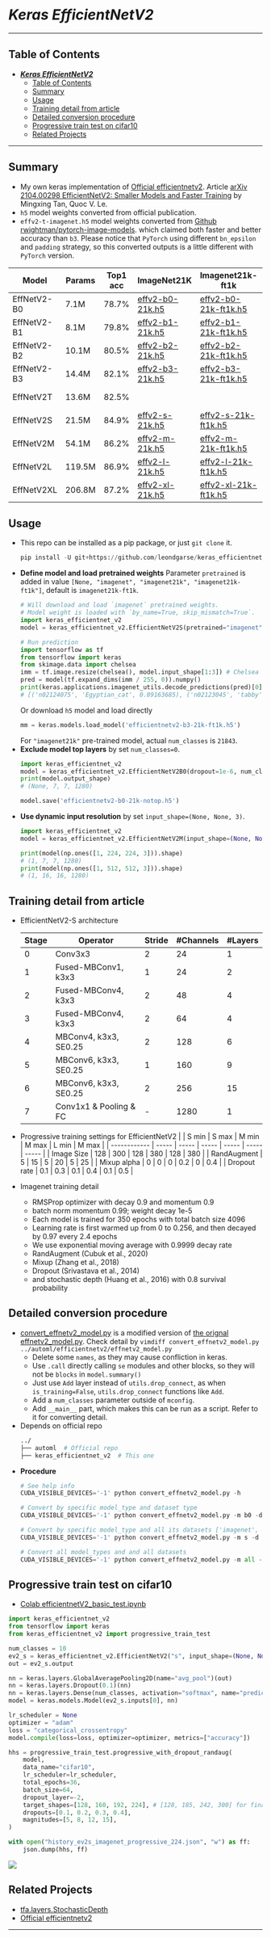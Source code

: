 # ___Keras EfficientNetV2___
***
## Table of Contents
<!-- TOC depthFrom:1 depthTo:6 withLinks:1 updateOnSave:1 orderedList:0 -->

- [___Keras EfficientNetV2___](#keras-efficientnetv2)
	- [Table of Contents](#table-of-contents)
	- [Summary](#summary)
	- [Usage](#usage)
	- [Training detail from article](#training-detail-from-article)
	- [Detailed conversion procedure](#detailed-conversion-procedure)
	- [Progressive train test on cifar10](#progressive-train-test-on-cifar10)
	- [Related Projects](#related-projects)

<!-- /TOC -->
***

## Summary
  - My own keras implementation of [Official efficientnetv2](https://github.com/google/automl/tree/master/efficientnetv2). Article [arXiv 2104.00298 EfficientNetV2: Smaller Models and Faster Training](https://arxiv.org/abs/2104.00298) by Mingxing Tan, Quoc V. Le.
  - `h5` model weights converted from official publication.
  - `effv2-t-imagenet.h5` model weights converted from [Github rwightman/pytorch-image-models](https://github.com/rwightman/pytorch-image-models#july-5-9-2021). which claimed both faster and better accuracy than `b3`. Please notice that `PyTorch` using different `bn_epsilon` and `padding` strategy, so this converted outputs is a little different with `PyTorch` version.

  | Model       | Params | Top1 acc | ImageNet21K | Imagenet21k-ft1k | Imagenet |
  | ----------- | ------ | -------- | ----------- | ---------------- | -------- |
  | EffNetV2-B0 | 7.1M  | 78.7% | [effv2-b0-21k.h5](https://github.com/leondgarse/keras_efficientnet_v2/releases/download/v1.0.0/efficientnetv2-b0-21k.h5)|[effv2-b0-21k-ft1k.h5](https://github.com/leondgarse/keras_efficientnet_v2/releases/download/v1.0.0/efficientnetv2-b0-21k-ft1k.h5)|[effv2-b0-imagenet.h5](https://github.com/leondgarse/keras_efficientnet_v2/releases/download/v1.0.0/efficientnetv2-b0-imagenet.h5)|
  | EffNetV2-B1 | 8.1M  | 79.8% | [effv2-b1-21k.h5](https://github.com/leondgarse/keras_efficientnet_v2/releases/download/v1.0.0/efficientnetv2-b1-21k.h5)|[effv2-b1-21k-ft1k.h5](https://github.com/leondgarse/keras_efficientnet_v2/releases/download/v1.0.0/efficientnetv2-b1-21k-ft1k.h5)|[effv2-b1-imagenet.h5](https://github.com/leondgarse/keras_efficientnet_v2/releases/download/v1.0.0/efficientnetv2-b1-imagenet.h5)|
  | EffNetV2-B2 | 10.1M | 80.5% | [effv2-b2-21k.h5](https://github.com/leondgarse/keras_efficientnet_v2/releases/download/v1.0.0/efficientnetv2-b2-21k.h5)|[effv2-b2-21k-ft1k.h5](https://github.com/leondgarse/keras_efficientnet_v2/releases/download/v1.0.0/efficientnetv2-b2-21k-ft1k.h5)|[effv2-b2-imagenet.h5](https://github.com/leondgarse/keras_efficientnet_v2/releases/download/v1.0.0/efficientnetv2-b2-imagenet.h5)|
  | EffNetV2-B3 | 14.4M | 82.1% | [effv2-b3-21k.h5](https://github.com/leondgarse/keras_efficientnet_v2/releases/download/v1.0.0/efficientnetv2-b3-21k.h5)|[effv2-b3-21k-ft1k.h5](https://github.com/leondgarse/keras_efficientnet_v2/releases/download/v1.0.0/efficientnetv2-b3-21k-ft1k.h5)|[effv2-b3-imagenet.h5](https://github.com/leondgarse/keras_efficientnet_v2/releases/download/v1.0.0/efficientnetv2-b3-imagenet.h5)|
  | EffNetV2T | 13.6M | 82.5% |  | |[effv2-t-imagenet.h5](https://github.com/leondgarse/keras_efficientnet_v2/releases/download/v1.0.0/efficientnetv2-t-imagenet.h5)|
  | EffNetV2S   | 21.5M | 84.9% | [effv2-s-21k.h5](https://github.com/leondgarse/keras_efficientnet_v2/releases/download/v1.0.0/efficientnetv2-s-21k.h5) |[effv2-s-21k-ft1k.h5](https://github.com/leondgarse/keras_efficientnet_v2/releases/download/v1.0.0/efficientnetv2-s-21k-ft1k.h5)|[effv2-s-imagenet.h5](https://github.com/leondgarse/keras_efficientnet_v2/releases/download/v1.0.0/efficientnetv2-s-imagenet.h5)|
  | EffNetV2M   | 54.1M | 86.2% | [effv2-m-21k.h5](https://github.com/leondgarse/keras_efficientnet_v2/releases/download/v1.0.0/efficientnetv2-m-21k.h5) |[effv2-m-21k-ft1k.h5](https://github.com/leondgarse/keras_efficientnet_v2/releases/download/v1.0.0/efficientnetv2-m-21k-ft1k.h5)|[effv2-m-imagenet.h5](https://github.com/leondgarse/keras_efficientnet_v2/releases/download/v1.0.0/efficientnetv2-m-imagenet.h5)|
  | EffNetV2L   | 119.5M| 86.9% | [effv2-l-21k.h5](https://github.com/leondgarse/keras_efficientnet_v2/releases/download/v1.0.0/efficientnetv2-l-21k.h5) |[effv2-l-21k-ft1k.h5](https://github.com/leondgarse/keras_efficientnet_v2/releases/download/v1.0.0/efficientnetv2-l-21k-ft1k.h5)|[effv2-l-imagenet.h5](https://github.com/leondgarse/keras_efficientnet_v2/releases/download/v1.0.0/efficientnetv2-l-imagenet.h5)|
  | EffNetV2XL  | 206.8M| 87.2% | [effv2-xl-21k.h5](https://github.com/leondgarse/keras_efficientnet_v2/releases/download/v1.0.0/efficientnetv2-xl-21k.h5)|[effv2-xl-21k-ft1k.h5](https://github.com/leondgarse/keras_efficientnet_v2/releases/download/v1.0.0/efficientnetv2-xl-21k-ft1k.h5)|[effv2-xl-imagenet.h5](https://github.com/leondgarse/keras_efficientnet_v2/releases/download/v1.0.0/efficientnetv2-xl-imagenet.h5)|
## Usage
  - This repo can be installed as a pip package, or just `git clone` it.
    ```py
    pip install -U git+https://github.com/leondgarse/keras_efficientnet_v2
    ```
  - **Define model and load pretrained weights** Parameter `pretrained` is added in value `[None, "imagenet", "imagenet21k", "imagenet21k-ft1k"]`, default is `imagenet21k-ft1k`.
    ```py
    # Will download and load `imagenet` pretrained weights.
    # Model weight is loaded with `by_name=True, skip_mismatch=True`.
    import keras_efficientnet_v2
    model = keras_efficientnet_v2.EfficientNetV2S(pretrained="imagenet")

    # Run prediction
    import tensorflow as tf
    from tensorflow import keras
    from skimage.data import chelsea
    imm = tf.image.resize(chelsea(), model.input_shape[1:3]) # Chelsea the cat
    pred = model(tf.expand_dims(imm / 255, 0)).numpy()
    print(keras.applications.imagenet_utils.decode_predictions(pred)[0])
    # [('n02124075', 'Egyptian_cat', 0.89163685), ('n02123045', 'tabby', 0.01682318), ...]
    ```
    Or download `h5` model and load directly
    ```py
    mm = keras.models.load_model('efficientnetv2-b3-21k-ft1k.h5')
    ```
    For `"imagenet21k"` pre-trained model, actual `num_classes` is `21843`.
  - **Exclude model top layers** by set `num_classes=0`.
    ```py
    import keras_efficientnet_v2
    model = keras_efficientnet_v2.EfficientNetV2B0(dropout=1e-6, num_classes=0, pretrained="imagenet21k")
    print(model.output_shape)
    # (None, 7, 7, 1280)

    model.save('efficientnetv2-b0-21k-notop.h5')
    ```
  - **Use dynamic input resolution** by set `input_shape=(None, None, 3)`.
    ```py
    import keras_efficientnet_v2
    model = keras_efficientnet_v2.EfficientNetV2M(input_shape=(None, None, 3), drop_connect_rate=0.2, num_classes=0, pretrained="imagenet21k-ft1k")

    print(model(np.ones([1, 224, 224, 3])).shape)
    # (1, 7, 7, 1280)
    print(model(np.ones([1, 512, 512, 3])).shape)
    # (1, 16, 16, 1280)
    ```
## Training detail from article
  - EfficientNetV2-S architecture

    | Stage | Operator               | Stride | #Channels | #Layers |
    | ----- | ---------------------- | ------ | --------- | ------- |
    | 0     | Conv3x3                | 2      | 24        | 1       |
    | 1     | Fused-MBConv1, k3x3    | 1      | 24        | 2       |
    | 2     | Fused-MBConv4, k3x3    | 2      | 48        | 4       |
    | 3     | Fused-MBConv4, k3x3    | 2      | 64        | 4       |
    | 4     | MBConv4, k3x3, SE0.25  | 2      | 128       | 6       |
    | 5     | MBConv6, k3x3, SE0.25  | 1      | 160       | 9       |
    | 6     | MBConv6, k3x3, SE0.25  | 2      | 256       | 15      |
    | 7     | Conv1x1 & Pooling & FC | -      | 1280      | 1       |

  - Progressive training settings for EfficientNetV2
    |              | S min | S max | M min | M max | L min | M max |
    | ------------ | ----- | ----- | ----- | ----- | ----- | ----- |
    | Image Size   | 128   | 300   | 128   | 380   | 128   | 380   |
    | RandAugment  | 5     | 15    | 5     | 20    | 5     | 25    |
    | Mixup alpha  | 0     | 0     | 0     | 0.2   | 0     | 0.4   |
    | Dropout rate | 0.1   | 0.3   | 0.1   | 0.4   | 0.1   | 0.5   |

  - Imagenet training detail
    - RMSProp optimizer with decay 0.9 and momentum 0.9
    - batch norm momentum 0.99; weight decay 1e-5
    - Each model is trained for 350 epochs with total batch size 4096
    - Learning rate is first warmed up from 0 to 0.256, and then decayed by 0.97 every 2.4 epochs
    - We use exponential moving average with 0.9999 decay rate
    - RandAugment (Cubuk et al., 2020)
    - Mixup (Zhang et al., 2018)
    - Dropout (Srivastava et al., 2014)
    - and stochastic depth (Huang et al., 2016) with 0.8 survival probability
## Detailed conversion procedure
  - [convert_effnetv2_model.py](convert_effnetv2_model.py) is a modified version of [the orignal effnetv2_model.py](https://github.com/google/automl/blob/master/efficientnetv2/effnetv2_model.py). Check detail by `vimdiff convert_effnetv2_model.py ../automl/efficientnetv2/effnetv2_model.py`
    - Delete some `names`, as they may cause confliction in keras.
    - Use `.call` directly calling `se` modules and other blocks, so they will not be `blocks` in `model.summary()`
    - Just use `Add` layer instead of `utils.drop_connect`, as when `is_training=False`, `utils.drop_connect` functions like `Add`.
    - Add a `num_classes` parameter outside of `mconfig`.
    - Add `__main__` part, which makes this can be run as a script. Refer to it for converting detail.
  - Depends on official repo
    ```sh
    ../
    ├── automl  # Official repo
    ├── keras_efficientnet_v2  # This one
    ```
  - **Procedure**
    ```py
    # See help info
    CUDA_VISIBLE_DEVICES='-1' python convert_effnetv2_model.py -h

    # Convert by specific model_type and dataset type
    CUDA_VISIBLE_DEVICES='-1' python convert_effnetv2_model.py -m b0 -d imagenet21k

    # Convert by specific model_type and all its datasets ['imagenet', 'imagenet21k', 'imagenetft']
    CUDA_VISIBLE_DEVICES='-1' python convert_effnetv2_model.py -m s -d all

    # Convert all model_types and and all datasets
    CUDA_VISIBLE_DEVICES='-1' python convert_effnetv2_model.py -m all -d all
    ```
## Progressive train test on cifar10
  - [Colab efficientnetV2_basic_test.ipynb](https://colab.research.google.com/drive/1vmAEfF9tUgK2gkrS5qVftadTyUcX343D?usp=sharing)
  ```py
  import keras_efficientnet_v2
  from tensorflow import keras
  from keras_efficientnet_v2 import progressive_train_test

  num_classes = 10
  ev2_s = keras_efficientnet_v2.EfficientNetV2("s", input_shape=(None, None, 3), num_classes=0)
  out = ev2_s.output

  nn = keras.layers.GlobalAveragePooling2D(name="avg_pool")(out)
  nn = keras.layers.Dropout(0.1)(nn)
  nn = keras.layers.Dense(num_classes, activation="softmax", name="predictions", dtype="float32")(nn)
  model = keras.models.Model(ev2_s.inputs[0], nn)

  lr_scheduler = None
  optimizer = "adam"
  loss = "categorical_crossentropy"
  model.compile(loss=loss, optimizer=optimizer, metrics=["accuracy"])

  hhs = progressive_train_test.progressive_with_dropout_randaug(
      model,
      data_name="cifar10",
      lr_scheduler=lr_scheduler,
      total_epochs=36,
      batch_size=64,
      dropout_layer=-2,
      target_shapes=[128, 160, 192, 224], # [128, 185, 242, 300] for final shape (300, 300)
      dropouts=[0.1, 0.2, 0.3, 0.4],
      magnitudes=[5, 8, 12, 15],
  )

  with open("history_ev2s_imagenet_progressive_224.json", "w") as ff:
      json.dump(hhs, ff)
  ```
  ![](cifar10_progressive_train.svg)
## Related Projects
  - [tfa.layers.StochasticDepth](https://www.tensorflow.org/addons/api_docs/python/tfa/layers/StochasticDepth)
  - [Official efficientnetv2](https://github.com/google/automl/tree/master/efficientnetv2)
***
